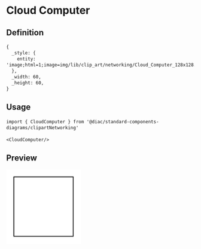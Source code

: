 # Cloud Computer

## Definition

```
{
  _style: { 
    entity: 'image;html=1;image=img/lib/clip_art/networking/Cloud_Computer_128x128.pngstrokeColor=none;',
  },
  _width: 60,
  _height: 60,
}
```

## Usage

```
import { CloudComputer } from '@diac/standard-components-diagrams/clipartNetworking'

<CloudComputer/>
```

## Preview

<img src="./cloud-computer.png" width="200"/>
